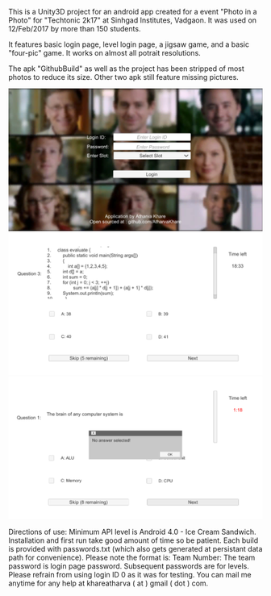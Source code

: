 This is a Unity3D project for an android app created for a event "Photo in a Photo" for "Techtonic 2k17" at Sinhgad Institutes, Vadgaon. It was used on 12/Feb/2017 by more than 150 students.

It features basic login page, level login page, a jigsaw game, and a basic "four-pic" game. It works on almost all potrait resolutions.

The apk "GithubBuild" as well as the project has been stripped of most photos to reduce its size. Other two apk still feature missing pictures.


![alt tag](https://github.com/AtharvaKhare/OdeToCode/blob/master/Screenshot/Login%20Screen.png)
![alt tag](https://github.com/AtharvaKhare/OdeToCode/blob/master/Screenshot/MCQ%20-%201.png)
![alt tag](https://github.com/AtharvaKhare/OdeToCode/blob/master/Screenshot/MCQ%20-%202.png)

Directions of use: Minimum API level is Android 4.0 -  Ice Cream Sandwich.
Installation and first run take good amount of time so be patient. Each build is provided with passwords.txt (which also gets generated at persistant data path for convenience). 
Please note the format is:
<Login ID>        Team Number: <Password>
The team password is login page password. Subsequent passwords are for levels. Please refrain from using login ID 0 as it was for testing.
You can mail me anytime for any help at khareatharva ( at ) gmail ( dot ) com.